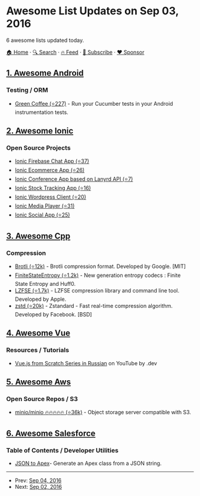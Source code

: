 # Awesome List Updates on Sep 03, 2016

6 awesome lists updated today.

[🏠 Home](/README.md) · [🔍 Search](https://www.trackawesomelist.com/search/) · [🔥 Feed](https://www.trackawesomelist.com/rss.xml) · [📮 Subscribe](https://trackawesomelist.us17.list-manage.com/subscribe?u=d2f0117aa829c83a63ec63c2f&id=36a103854c) · [❤️  Sponsor](https://github.com/sponsors/theowenyoung)



## [1. Awesome Android](/content/JStumpp/awesome-android/README.md)

### Testing / ORM

*   [Green Coffee (⭐227)](https://github.com/mauriciotogneri/green-coffee) - Run your Cucumber tests in your Android instrumentation tests.

## [2. Awesome Ionic](/content/candelibas/awesome-ionic/README.md)

### Open Source Projects

*   [Ionic Firebase Chat App (⭐37)](https://github.com/ionic2blueprints/firebase-chat)
*   [Ionic Ecommerce App (⭐26)](https://github.com/ionic2blueprints/ionic2-marketcloud)
*   [Ionic Conference App based on Lanyrd API (⭐7)](https://github.com/ionic2blueprints/conference-app)
*   [Ionic Stock Tracking App (⭐16)](https://github.com/ionic2blueprints/ionic2-stockmarket)
*   [Ionic Wordpress Client (⭐20)](https://github.com/ionic2blueprints/ionic2-wp-client)
*   [Ionic Media Player (⭐31)](https://github.com/ionic2blueprints/media-player)
*   [Ionic Social App (⭐25)](https://github.com/ionic2blueprints/social-app)

## [3. Awesome Cpp](/content/fffaraz/awesome-cpp/README.md)

### Compression

*   [Brotli (⭐12k)](https://github.com/google/brotli) - Brotli compression format. Developed by Google. \[MIT]
*   [FiniteStateEntropy (⭐1.2k)](https://github.com/Cyan4973/FiniteStateEntropy) - New generation entropy codecs : Finite State Entropy and Huff0.
*   [LZFSE (⭐1.7k)](https://github.com/lzfse/lzfse) - LZFSE compression library and command line tool. Developed by Apple.
*   [zstd (⭐20k)](https://github.com/facebook/zstd) - Zstandard - Fast real-time compression algorithm. Developed by Facebook. \[BSD]

## [4. Awesome Vue](/content/vuejs/awesome-vue/README.md)

### Resources / Tutorials

*   [Vue.js from Scratch Series in Russian](https://www.youtube.com/playlist?list=PL5r0NkdgM0UOxb4Hl81FV5UIgexwTf8h7) on YouTube by .dev

## [5. Awesome Aws](/content/donnemartin/awesome-aws/README.md)

### Open Source Repos / S3

*   [minio/minio :fire::fire::fire::fire::fire: (⭐36k)](https://github.com/minio/minio) - Object storage server compatible with S3.

## [6. Awesome Salesforce](/content/mailtoharshit/awesome-salesforce/README.md)

### Table of Contents / Developer Utilities

*   [JSON to Apex](https://www.adminbooster.com/tool/json2apex)- Generate an Apex class from a JSON string.

---

- Prev: [Sep 04, 2016](/content/2016/09/04/README.md)
- Next: [Sep 02, 2016](/content/2016/09/02/README.md)